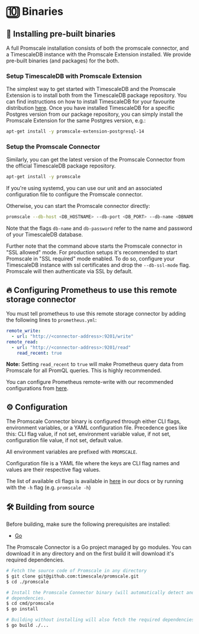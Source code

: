 # 🔟 Binaries

## 🔧 Installing pre-built binaries

A full Promscale installation consists of both the promscale connector, and a TimescaleDB instance with the Promscale
Extension installed. We provide pre-built binaries (and packages) for the both.

### Setup TimescaleDB with Promscale Extension

The simplest way to get started with TimescaleDB and the Promscale Extension is to install both from the TimescaleDB
package repository. You can find instructions on how to install TimescaleDB for your favourite distribution
[here](https://docs.timescale.com/install/latest/self-hosted/). Once you have installed TimescaleDB for a specific
Postgres version from our package repository, you can simply install the Promscale Extension for the same Postgres
version, e.g.:

```bash
apt-get install -y promscale-extension-postgresql-14
```

### Setup the Promscale Connector

Similarly, you can get the latest version of the Promscale Connector from the official TimescaleDB package repository.

```bash
apt-get install -y promscale
```

If you're using systemd, you can use our unit and an associated configuration file to configure the Promscale connector.

Otherwise, you can start the Promscale connector directly:

```bash
promscale --db-host <DB_HOSTNAME> --db-port <DB_PORT> --db-name <DBNAME> --db-password <DB-Password> --db-ssl-mode allow
```

Note that the flags `db-name` and `db-password` refer to the name and password of your TimescaleDB database.

Further note that the command above starts the Promscale connector in "SSL allowed" mode. For production setups it's recommended to start Promscale in "SSL required" mode enabled. To do so, configure your TimescaleDB instance with ssl certificates and drop the `--db-ssl-mode` flag. Promscale will then authenticate via SSL by default.

## 🔥 Configuring Prometheus to use this remote storage connector

You must tell prometheus to use this remote storage connector by adding
the following lines to `prometheus.yml`:

```yaml
remote_write:
  - url: "http://<connector-address>:9201/write"
remote_read:
  - url: "http://<connector-address>:9201/read"
    read_recent: true
```

**Note:** Setting `read_recent` to `true` will make Prometheus query data from Promscale for all PromQL queries. This is highly recommended.

You can configure Prometheus remote-write with our recommended configurations from [here](/docs/configuring_prometheus.md).

## ⚙️ Configuration

The Promscale Connector binary is configured through either CLI flags, environment variables, or a YAML configuration file.
Precedence goes like this: CLI flag value, if not set, environment variable value, if not set, configuration file value, if not set, default value.

All environment variables are prefixed with `PROMSCALE`.

Configuration file is a YAML file where the keys are CLI flag names and values are their respective flag values.

The list of available cli flags is available in [here](/docs/configuration.md) in
our docs or by running with the `-h` flag (e.g. `promscale -h`)

## 🛠 Building from source

Before building, make sure the following prerequisites are installed:

* [Go](https://golang.org/dl/)

The Promscale Connector is a Go project managed by go
modules. You can download it in
any directory and on the first build it will download it's required
dependencies.

```bash
# Fetch the source code of Promscale in any directory
$ git clone git@github.com:timescale/promscale.git
$ cd ./promscale

# Install the Promscale Connector binary (will automatically detect and download)
# dependencies.
$ cd cmd/promscale
$ go install

# Building without installing will also fetch the required dependencies
$ go build ./...
```
